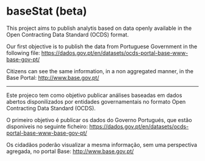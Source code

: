 # baseStat (beta)
This project aims to publish analytis based on data openly available in the Open Contracting Data Standard (OCDS) format. 

Our first objective is to publish the data from Portuguese Government in the following file: https://dados.gov.pt/en/datasets/ocds-portal-base-www-base-gov-pt/ 

Citizens can see the same information, in a non aggregated manner, in the Base Portal: http://www.base.gov.pt/

---
Este projeco tem como objetivo publicar análises baseadas em dados abertos disponilizados por entidades governamentais no formato Open Contracting Data Standard (OCDS).

O primeiro objetivo é publicar os dados do Governo Portugués, que estão disponiveis no seguinte ficheiro: https://dados.gov.pt/en/datasets/ocds-portal-base-www-base-gov-pt/ 

Os cidadãos poderão visualizar a mesma informação, sem uma perspectiva agregada, no portal Base: http://www.base.gov.pt/
